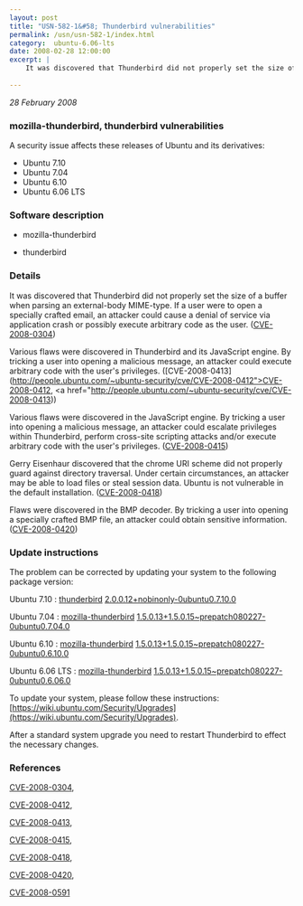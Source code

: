 ```yaml
---
layout: post
title: "USN-582-1&#58; Thunderbird vulnerabilities"
permalink: /usn/usn-582-1/index.html
category:  ubuntu-6.06-lts
date: 2008-02-28 12:00:00
excerpt: |
    It was discovered that Thunderbird did not properly set the size of a buffer when parsing an external-body MIME-type. If a user were to open a specially crafted email, an attacker could cause a denial of service via application crash or possibly execute arbitrary code as the user. ([CVE-2008-0304](http://people.ubuntu.com/~ubuntu-security/cve/CVE-2008-0304))
    
--- 
```

 
 

*28 February 2008*

### mozilla-thunderbird, thunderbird vulnerabilities

A security issue affects these releases of Ubuntu and its derivatives:

* Ubuntu 7.10
* Ubuntu 7.04
* Ubuntu 6.10
* Ubuntu 6.06 LTS

### Software description

* mozilla-thunderbird 

* thunderbird 

### Details

It was discovered that Thunderbird did not properly set the size of a buffer when parsing an external-body MIME-type. If a user were to open a specially crafted email, an attacker could cause a denial of service via application crash or possibly execute arbitrary code as the user. ([CVE-2008-0304](http://people.ubuntu.com/~ubuntu-security/cve/CVE-2008-0304))

Various flaws were discovered in Thunderbird and its JavaScript engine. By tricking a user into opening a malicious message, an attacker could execute arbitrary code with the user&#39;s privileges. ([CVE-2008-0413](http://people.ubuntu.com/~ubuntu-security/cve/CVE-2008-0412">CVE-2008-0412</a>, <a href="http://people.ubuntu.com/~ubuntu-security/cve/CVE-2008-0413))

Various flaws were discovered in the JavaScript engine. By tricking a user into opening a malicious message, an attacker could escalate privileges within Thunderbird, perform cross-site scripting attacks and/or execute arbitrary code with the user&#39;s privileges. ([CVE-2008-0415](http://people.ubuntu.com/~ubuntu-security/cve/CVE-2008-0415))

Gerry Eisenhaur discovered that the chrome URI scheme did not properly guard against directory traversal. Under certain circumstances, an attacker may be able to load files or steal session data. Ubuntu is not vulnerable in the default installation. ([CVE-2008-0418](http://people.ubuntu.com/~ubuntu-security/cve/CVE-2008-0418))

Flaws were discovered in the BMP decoder. By tricking a user into opening a specially crafted BMP file, an attacker could obtain sensitive information. ([CVE-2008-0420](http://people.ubuntu.com/~ubuntu-security/cve/CVE-2008-0420)) 

### Update instructions

The problem can be corrected by updating your system to the following package version:

Ubuntu 7.10
 : [thunderbird](https://launchpad.net/ubuntu/+source/thunderbird) <span> [2.0.0.12+nobinonly-0ubuntu0.7.10.0](https://launchpad.net/ubuntu/+source/thunderbird/2.0.0.12+nobinonly-0ubuntu0.7.10.0) </span> 

Ubuntu 7.04
 : [mozilla-thunderbird](https://launchpad.net/ubuntu/+source/mozilla-thunderbird) <span> [1.5.0.13+1.5.0.15~prepatch080227-0ubuntu0.7.04.0](https://launchpad.net/ubuntu/+source/mozilla-thunderbird/1.5.0.13+1.5.0.15~prepatch080227-0ubuntu0.7.04.0) </span> 

Ubuntu 6.10
 : [mozilla-thunderbird](https://launchpad.net/ubuntu/+source/mozilla-thunderbird) <span> [1.5.0.13+1.5.0.15~prepatch080227-0ubuntu0.6.10.0](https://launchpad.net/ubuntu/+source/mozilla-thunderbird/1.5.0.13+1.5.0.15~prepatch080227-0ubuntu0.6.10.0) </span> 

Ubuntu 6.06 LTS
 : [mozilla-thunderbird](https://launchpad.net/ubuntu/+source/mozilla-thunderbird) <span> [1.5.0.13+1.5.0.15~prepatch080227-0ubuntu0.6.06.0](https://launchpad.net/ubuntu/+source/mozilla-thunderbird/1.5.0.13+1.5.0.15~prepatch080227-0ubuntu0.6.06.0) </span> 

To update your system, please follow these instructions: [https://wiki.ubuntu.com/Security/Upgrades](https://wiki.ubuntu.com/Security/Upgrades).

After a standard system upgrade you need to restart Thunderbird to effect the necessary changes. 

### References

 
 [CVE-2008-0304](http://people.ubuntu.com/~ubuntu-security/cve/CVE-2008-0304), 

 [CVE-2008-0412](http://people.ubuntu.com/~ubuntu-security/cve/CVE-2008-0412), 

 [CVE-2008-0413](http://people.ubuntu.com/~ubuntu-security/cve/CVE-2008-0413), 

 [CVE-2008-0415](http://people.ubuntu.com/~ubuntu-security/cve/CVE-2008-0415), 

 [CVE-2008-0418](http://people.ubuntu.com/~ubuntu-security/cve/CVE-2008-0418), 

 [CVE-2008-0420](http://people.ubuntu.com/~ubuntu-security/cve/CVE-2008-0420), 

 [CVE-2008-0591](http://people.ubuntu.com/~ubuntu-security/cve/CVE-2008-0591)
 

